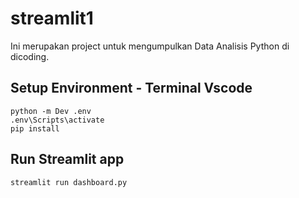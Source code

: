# streamlit1
Ini merupakan project untuk mengumpulkan Data Analisis Python di dicoding. 

## Setup Environment - Terminal Vscode
```
python -m Dev .env
.env\Scripts\activate
pip install 
```

## Run Streamlit app
```
streamlit run dashboard.py
```

